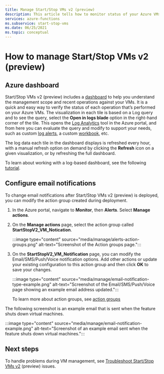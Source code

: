 ```yaml
---
title: Manage Start/Stop VMs v2 (preview)
description: This article tells how to monitor status of your Azure VMs managed by the Start/Stop VMs v2 (preview) feature and perform other management tasks.
services: azure-functions
ms.subservice: start-stop-vms
ms.date: 06/25/2021
ms.topic: conceptual
---
```


# How to manage Start/Stop VMs v2 (preview)

## Azure dashboard

Start/Stop VMs v2 (preview) includes a [dashboard](../../azure-monitor/best-practices-analysis.md#azure-dashboards) to help you understand the management scope and recent operations against your VMs. It is a quick and easy way to verify the status of each operation that’s performed on your Azure VMs. The visualization in each tile is based on a Log query and to see the query, select the **Open in logs blade** option in the right-hand corner of the tile. This opens the [Log Analytics](../../azure-monitor/logs/log-analytics-overview.md#starting-log-analytics) tool in the Azure portal, and from here you can evaluate the query and modify to support your needs, such as custom [log alerts](../../azure-monitor/alerts/alerts-log.md), a custom [workbook](../../azure-monitor/visualize/workbooks-overview.md), etc.

The log data each tile in the dashboard displays is refreshed every hour, with a manual refresh option on demand by clicking the **Refresh** icon on a given visualization, or by refreshing the full dashboard.

To learn about working with a log-based dashboard, see the following [tutorial](../../azure-monitor/visualize/tutorial-logs-dashboards.md).

## Configure email notifications

To change email notifications after Start/Stop VMs v2 (preview) is deployed, you can modify the action group created during deployment.

1. In the Azure portal, navigate to **Monitor**, then **Alerts**. Select **Manage actions**.

1. On the **Manage actions** page, select the action group called **StartStopV2_VM_Notication**.

    :::image type="content" source="media/manage/alerts-action-groups.png" alt-text="Screenshot of the Action groups page.":::

1. On the **StartStopV2_VM_Notification** page, you can modify the Email/SMS/Push/Voice notification options. Add other actions or update your existing configuration to this action group and then click **OK** to save your changes.

    :::image type="content" source="media/manage/email-notification-type-example.png" alt-text="Screenshot of the Email/SMS/Push/Voice page showing an example email address updated.":::

    To learn more about action groups, see [action groups](../../azure-monitor/alerts/action-groups.md)

The following screenshot is an example email that is sent when the feature shuts down virtual machines.

:::image type="content" source="media/manage/email-notification-example.png" alt-text="Screenshot of an example email sent when the feature shuts down virtual machines.":::

## Next steps

To handle problems during VM management, see [Troubleshoot Start/Stop VMs v2](troubleshoot.md) (preview) issues.
